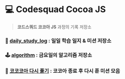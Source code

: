 # 💻 Codesquad Cocoa JS
>__코드스쿼드 코코아 JS__ 과정의 기록 저장소

### 📰 [__daily_study_log__](daily_study_log/README.md) : 일일 학습 일지 & 미션 저장소
### 🕹 [__algorithm__](algorithm/README.md) : 금요일의 알고리즘 저장소
### 🍪 [__코코코아 다시 풀기__](코코아%20다시%20풀기/README.md) : 코코아 종료 후 다시 푼 미션 모음